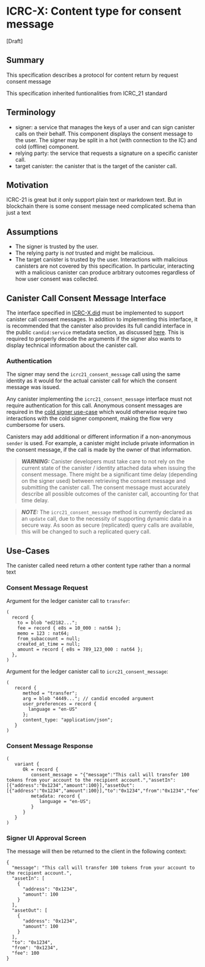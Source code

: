 # ICRC-X: Content type for consent message

[Draft]

## Summary

This specification describes a protocol for content return by request consent message

This specification inherited funtionalities from ICRC_21 standard

## Terminology

- signer: a service that manages the keys of a user and can sign canister calls on their behalf. This component displays the consent message to the user. The signer may be split in a hot (with connection to the IC) and cold (offline) component.
- relying party: the service that requests a signature on a specific canister call.
- target canister: the canister that is the target of the canister call.

## Motivation

ICRC-21 is great but it only support plain text or markdown text. But in blockchain there is some consent message need complicated schema than just a text

## Assumptions

- The signer is trusted by the user.
- The relying party is _not_ trusted and might be malicious.
- The target canister is trusted by the user. Interactions with malicious canisters are not covered by this specification. In particular, interacting with a malicious canister can produce arbitrary outcomes regardless of how user consent was collected.

## Canister Call Consent Message Interface

The interface specified in [ICRC-X.did](./ICRC-X.did) must be implemented to support canister call consent messages.
In addition to implementing this interface, it is recommended that the canister also provides its full candid interface in the public `candid:service` metadata section, as discussed [here](https://forum.dfinity.org/t/rfc-canister-metadata-standard). This is required to properly decode the arguments if the signer also wants to display technical information about the canister call.

### Authentication

The signer may send the `icrc21_consent_message` call using the same identity as it would for the actual canister call for which the consent message was issued.

Any canister implementing the `icrc21_consent_message` interface must not require authentication for this call. Anonymous consent messages are required in the [cold signer use-case](#cold-signer-use-case) which would otherwise require two interactions with the cold signer component, making the flow very cumbersome for users.

Canisters may add additional or different information if a non-anonymous `sender` is used.
For example, a canister might include private information in the consent message, if the call is made by the owner of that information.

> **_WARNING:_** Canister developers must take care to not rely on the current state of the canister / identity attached data when issuing the consent message. There might be a significant time delay (depending on the signer used) between retrieving the consent message and submitting the canister call. The consent message must accurately describe all possible outcomes of the canister call, accounting for that time delay.

> **_NOTE:_** The `icrc21_consent_message` method is currently declared as an `update` call, due to the necessity
> of supporting dynamic data in a secure way. As soon as secure (replicated) query calls are available, this will be changed to such a replicated query call.

## Use-Cases

The canister called need return a other content type rather than a normal text

### Consent Message Request

Argument for the ledger canister call to `transfer`:

```
(
  record {
    to = blob "ed2182...";
    fee = record { e8s = 10_000 : nat64 };
    memo = 123 : nat64;
    from_subaccount = null;
    created_at_time = null;
    amount = record { e8s = 789_123_000 : nat64 };
  },
)
```

Argument for the ledger canister call to `icrc21_consent_message`:

```
(
   record {
      method = "transfer";
      arg = blob "4449..."; // candid encoded argument
      user_preferences = record {
        language = "en-US"
      };
      content_type: "application/json";
   }
)
```

### Consent Message Response

```
(
   variant {
      Ok = record {
         consent_message = "{"message":"This call will transfer 100 tokens from your account to the recipient account.","assetIn":[{"address":"0x1234","amount":100}],"assetOut":[{"address":"0x1234","amount":100}],"to":"0x1234","from":"0x1234","fee":100}";
         metadata: record {
            language = "en-US";
         }
      }
   }
)
```

### Signer UI Approval Screen

The message will then be returned to the client in the following context:

```
{
  "message": "This call will transfer 100 tokens from your account to the recipient account.",
  "assetIn": [
    {
      "address": "0x1234",
      "amount": 100
    }
  ],
  "assetOut": [
    {
      "address": "0x1234",
      "amount": 100
    }
  ],
  "to": "0x1234",
  "from": "0x1234",
  "fee": 100
}
```
